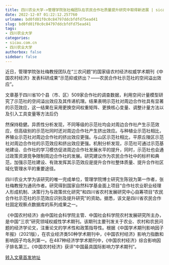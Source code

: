 ```yaml
---
title: 四川农业大学->管理学院张社梅团队在农民合作社质量提升研究中取得新进展 | sicau.com.cn
date: 2022-12-07 01:22:12.257760
urlname: bd0fd01f0c0c84797ddcbfdfd75ead41
slug: bd0fd01f0c0c84797ddcbfdfd75ead41
tags: 
- 四川农业大学
categories:
- sicau.com.cn
- 四川农业大学
authorbox: false
sidebar: false
---
```

近日，管理学院张社梅教授团队在“三农问题”的国家级农村经济权威学术期刊《中国农村经济》发表科研成果“示范抑或挤出？——农民合作社示范社的空间溢出效应”。

文章基于四川省10个县（市、区）509家合作社的调查数据，利用空间计量模型研究了示范社的空间溢出效应及其传递机理。结果表明示范社对周边合作社具有显著的示范效应，这一结果在采用更换空间权重矩阵、更换核心变量、调整计量方法以及引入工具变量等方法后仍
<!--more-->
然保持稳健。异质性分析发现，不同等级的示范社均会对周边合作社产生示范效应，但高级别的示范社同时还对周边合作社产生挤出效应。与种植业示范社相比，养殖业示范社对周边合作社的挤出效应更强。与山区示范社相比，平原丘陵区示范社对周边合作社的示范效应和挤出效应更强。机制分析发现，示范社可通过示范基地建设、合作社的学习模仿促进周边合作社发展水平的提升，同时，示范社也会通过政策资源竞争限制周边合作社的发展。研究建议作为农民合作社中的标杆和典范，加强示范社建设、有效发挥其示范效应是提升合作社整体质量、提升合作社区域化管理水平的重要途径。

四川农业大学为该研究的唯一完成单位，管理学院博士研究生陈锐为第一作者，张社梅教授为通讯作者。研究得到国家自然科学基金面上项目“合作社农业职业经理人形成机制、决策行为与政策优化研究”和四川省农村发展研究中心自筹项目“农民合作社示范社的示范效应识别及提升研究”的资助。据悉，该文是四川省农民合作社固定观察点数据库的系列成果之一。

《中国农村经济》由中国社会科学院主管、中国社会科学院农村发展研究所主办，是中国“三农”研究领域权威性学术期刊。该期刊主要刊发关于农业、农村和农民问题的经济学论文，注重论文的学术性和政策指导性。根据《中国学术期刊影响因子年报》（2021版），在农业经济类50种学术期刊中，《中国农村经济》影响力指数和影响因子均名列第一。在487种经济学学术期刊中，《中国农村经济》综合影响因子排名第三。《中国农村经济》获评“中国最具国际影响力学术期刊”。



[转入文章首发地址](https://news.sicau.edu.cn/info/1078/70471.htm)